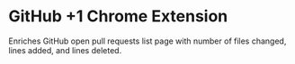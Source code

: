 # GitHub +1 Chrome Extension

Enriches GitHub open pull requests list page with number of files changed, lines added, and lines deleted.